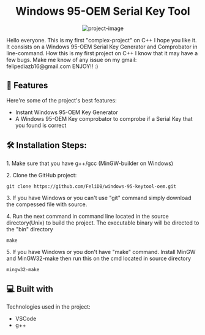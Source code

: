 <h1 align="center" id="title">Windows 95-OEM Serial Key Tool</h1>

<p align="center"><img src="https://winworldpc.com/res/img/screenshots/0d3b7496a121c9936c275ecdccffaf5e264615710a8165e2ef5f9fbe60d0d31c.jpg" alt="project-image"></p>

<p id="description">Hello everyone. This is my first "complex-project" on C++ I hope you like it. It consists on a Windows 95-OEM Serial Key Generator and Comprobator in line-command. How this is my first project on C++ I know that it may have a few bugs. Make me know of any issue on my gmail: felipediazb16@gmail.com ENJOY!! :)</p>

  
  
<h2>🧐 Features</h2>

Here're some of the project's best features:

*   Instant Windows 95-OEM Key Generator
*   A Windows 95-OEM Key comprobator to comprobe if a Serial Key that you found is correct

<h2>🛠️ Installation Steps:</h2>

<p>1. Make sure that you have g++/gcc (MinGW-builder on Windows)</p>

<p>2. Clone the GitHub project:</p>

```
git clone https://github.com/FeliDB/windows-95-keytool-oem.git
```

<p>3. If you have Windows or you can't use "git" command simply download the compessed file with source.</p>

<p>4. Run the next command in command line located in the source directory(Unix) to build the project. The executable binary will be directed to the "bin" directory</p>

```
make
```

<p>5. If you have Windows or you don't have "make" command. Install MinGW and MinGW32-make then run this on the cmd located in source directory</p>

```
mingw32-make
```

  
  
<h2>💻 Built with</h2>

Technologies used in the project:

*   VSCode
*   g++

